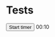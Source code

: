# Tests

<button onclick="createCountdown({duration: 10, target: 'timer1', doneText: 'FINISHED!', onComplete: () => alert('Timer complete!')}).start()">Start timer</button> <span id="timer1" class="timer">00:10</span>
